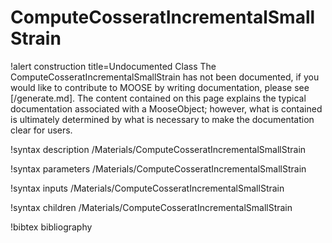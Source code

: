 <!-- MOOSE Documentation Stub: Remove this when content is added. -->

# ComputeCosseratIncrementalSmallStrain

!alert construction title=Undocumented Class
The ComputeCosseratIncrementalSmallStrain has not been documented, if you would like to contribute to MOOSE by
writing documentation, please see [/generate.md]. The content contained on this page explains
the typical documentation associated with a MooseObject; however, what is contained is ultimately
determined by what is necessary to make the documentation clear for users.

!syntax description /Materials/ComputeCosseratIncrementalSmallStrain

!syntax parameters /Materials/ComputeCosseratIncrementalSmallStrain

!syntax inputs /Materials/ComputeCosseratIncrementalSmallStrain

!syntax children /Materials/ComputeCosseratIncrementalSmallStrain

!bibtex bibliography
